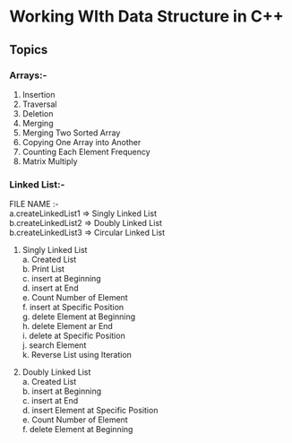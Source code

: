 # Working WIth Data Structure in C++

## Topics

### Arrays:-
1. Insertion
2. Traversal
3. Deletion
4. Merging
5. Merging Two Sorted Array
6. Copying One Array into Another
7. Counting Each Element Frequency
8. Matrix Multiply


### Linked List:-

FILE NAME :- <br>
a.createLinkedList1 => Singly Linked List <br>
b.createLinkedList2 => Doubly Linked List <br>
b.createLinkedList3 => Circular Linked List <br>

1. Singly Linked List <br>
    a. Created List <br>
    b. Print List <br>
    c. insert at Beginning <br>
    d. insert at End <br>
    e. Count Number of Element <br>
    f. insert at Specific Position <br>
    g. delete Element at Beginning <br>
    h. delete Element ar End <br>
    i. delete at Specific Position <br>
    j. search Element <br>
    k. Reverse List using Iteration <br>

2. Doubly Linked List <br>
    a. Created List <br>
    b. insert at Beginning <br>
    c. insert at End <br>
    d. insert Element at Specific Position <br>
    e. Count Number of Element <br>
    f. delete Element at Beginning <br>